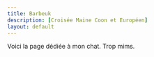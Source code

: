 ```yaml
---
title: Barbeuk
description: [Croisée Maine Coon et Européen]
layout: default
---
```


Voici la page dédiée à mon chat. Trop mims.




